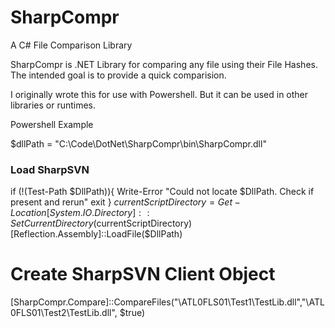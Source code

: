 SharpCompr
==========

A C# File Comparison Library

SharpCompr is .NET Library for comparing any file using their File Hashes. The intended goal is to provide a quick comparision.

I originally wrote this for use with Powershell. But it can be used in other libraries or runtimes.


Powershell Example

$dllPath = "C:\Code\DotNet\SharpCompr\\bin\SharpCompr.dll"

### Load SharpSVN ###
if (!(Test-Path $DllPath)){
	Write-Error "Could not locate $DllPath. Check if present and rerun"
	exit
}
$currentScriptDirectory = Get-Location
[System.IO.Directory]::SetCurrentDirectory($currentScriptDirectory)
[Reflection.Assembly]::LoadFile($DllPath)

# Create SharpSVN Client Object
[SharpCompr.Compare]::CompareFiles("\\ATL0FLS01\Test1\TestLib.dll","\\ATL0FLS01\Test2\TestLib.dll", $true)
